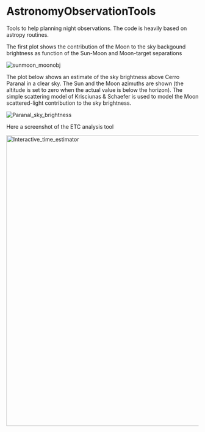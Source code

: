 # AstronomyObservationTools

Tools to help planning night observations. The code is heavily based on astropy routines.

The first plot shows the contribution of the Moon to the sky backgound brightness as function of the Sun-Moon and Moon-target separations


![sunmoon_moonobj](https://github.com/wfthi/AstronomyObservationTools/assets/94956037/14ea571e-9f79-455b-9101-510768a17d7a)

The plot below shows an estimate of the sky brightness above Cerro Paranal in a clear sky. The Sun and the Moon azimuths are shown (the altitude is set to zero when the actual value is below the horizon). The simple scattering model of Krisciunas & Schaefer is used to model the Moon scattered-light contribution to the sky brightness.

![Paranal_sky_brightness](https://github.com/wfthi/AstronomyObservationTools/assets/94956037/c4869b36-1680-4c57-9e92-61e00878e877)

Here a screenshot of the ETC analysis tool

<img width="759" alt="Interactive_time_estimator" src="https://github.com/wfthi/AstronomyObservationTools/assets/94956037/eefb8631-1bca-4b14-baa5-04f66b36c211">

